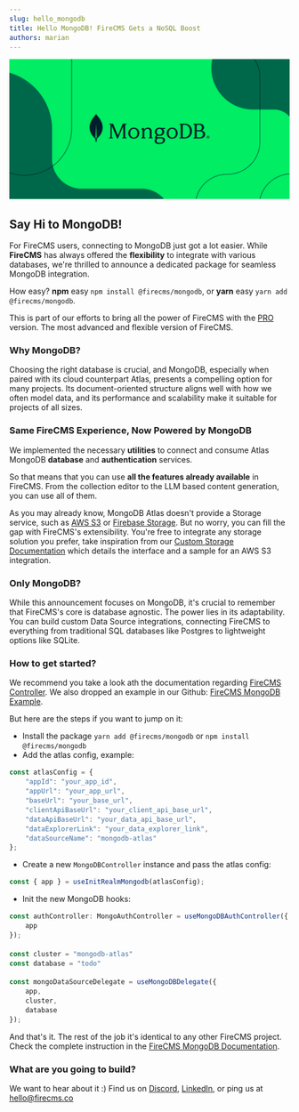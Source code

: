 ```yaml
---
slug: hello_mongodb
title: Hello MongoDB! FireCMS Gets a NoSQL Boost
authors: marian
---
```


![Dark mode](../static/img/mongo_header.png)


## Say Hi to MongoDB!

For FireCMS users, connecting to MongoDB just got a lot easier. While **FireCMS** has always offered the **flexibility** to integrate with various databases, we're thrilled to announce a dedicated package for seamless MongoDB integration.

How easy? **npm** easy `npm install @firecms/mongodb`, or **yarn** easy `yarn add @firecms/mongodb`.

This is part of our efforts to bring all the power of FireCMS with the [PRO](https://firecms.co/pro) version. The most advanced and flexible version of FireCMS.

### Why MongoDB?

Choosing the right database is crucial, and MongoDB, especially when paired with its cloud counterpart Atlas, presents a compelling option for many projects. Its document-oriented structure aligns well with how we often model data, and its performance and scalability make it suitable for projects of all sizes.

### Same FireCMS Experience, Now Powered by MongoDB

We implemented the necessary **utilities** to connect and consume Atlas MongoDB **database** and **authentication** services.

<!-- truncate -->

So that means that you can use **all the features already available** in FireCMS. From the collection editor to the LLM based content generation, you can use all of them.

As you may already know, MongoDB Atlas doesn't provide a Storage service, such as [AWS S3](https://aws.amazon.com/s3/) or [Firebase Storage](https://firebase.google.com/docs/storage). But no worry, you can fill the gap with FireCMS's extensibility. You're free to integrate any storage solution you prefer, take inspiration from our [Custom Storage Documentation](https://firecms.co/docs/pro/custom_storage) which details the interface and a sample for an AWS S3 integration.


### Only MongoDB?

While this announcement focuses on MongoDB, it's crucial to remember that FireCMS's core is database agnostic. The power lies in its adaptability. You can build custom Data Source integrations, connecting FireCMS to everything from traditional SQL databases like Postgres to lightweight options like SQLite.

### How to get started?

We recommend you take a look ath the documentation regarding [FireCMS Controller](https://firecms.co/docs/pro/Controllers). We also dropped an example in our Github: [FireCMS MongoDB Example](https://github.com/firecmsco/firecms/blob/main/examples/example_pro/src/MongoDBApp/MongoDBApp.tsx).

But here are the steps if you want to jump on it:
 - Install the package `yarn add @firecms/mongodb` or `npm install @firecms/mongodb`
 - Add the atlas config, example:
```typescript
const atlasConfig = {
    "appId": "your_app_id",
    "appUrl": "your_app_url",
    "baseUrl": "your_base_url",
    "clientApiBaseUrl": "your_client_api_base_url",
    "dataApiBaseUrl": "your_data_api_base_url",
    "dataExplorerLink": "your_data_explorer_link",
    "dataSourceName": "mongodb-atlas"
};
 ```
 - Create a new `MongoDBController` instance and pass the atlas config:
```typescript
const { app } = useInitRealmMongodb(atlasConfig);
```
 - Init the new MongoDB hooks:
```typescript
const authController: MongoAuthController = useMongoDBAuthController({
    app
});

const cluster = "mongodb-atlas"
const database = "todo"

const mongoDataSourceDelegate = useMongoDBDelegate({
    app,
    cluster,
    database
});
``` 

And that's it. The rest of the job it's identical to any other FireCMS project.
Check the complete instruction in the [FireCMS MongoDB Documentation](https://firecms.co/docs/pro/mongodb).


### What are you going to build?

We want to hear about it :) Find us
on [Discord](https://discord.gg/fxy7xsQm3m), [LinkedIn](
https://www.linkedin.com/company/firecms/?originalSubdomain=es),
or ping us at [hello@firecms.co](mailto:hello@firecms.co)
